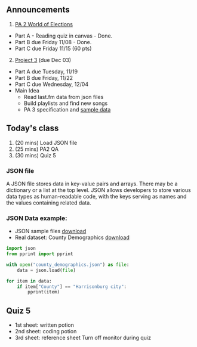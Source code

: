 ## Announcements
1. [PA 2 World of Elections](https://w3.cs.jmu.edu/cs149/f24/pa/pa2/)
- Part A - Reading quiz in canvas - Done.
- Part B due Friday 11/08 - Done.
- Part C due Friday 11/15 (60 pts)
2. [Project 3](https://w3.cs.jmu.edu/cs149/f24/pa/pa3/) (due Dec 03)
- Part A due Tuesday, 11/19
- Part B due Friday, 11/22
- Part C due Wednesday, 12/04
- Main Idea
    - Read last.fm data from json files
    - Build playlists and find new songs
    - PA 3 specification and [sample data](https://w3.cs.jmu.edu/cs149/f24/pa/pa3/stubs/sample_data.py)

## Today's class
1. (20 mins) Load JSON file
2. (25 mins) PA2 QA
3. (30 mins) Quiz 5

### JSON file
A JSON file stores data in key-value pairs and arrays. There may be a dictionary or a list at the top level.
JSON allows developers to store various data types as human-readable code, with the keys serving as names and the values containing related data.

### JSON Data example:
- JSON sample files [download](https://support.oneskyapp.com/hc/en-us/articles/208047697-JSON-sample-files)
- Real dataset: County Demographics [download](https://corgis-edu.github.io/corgis/json/county_demographics/)


```python
import json
from pprint import pprint

with open("county_demographics.json") as file:
    data = json.load(file)

for item in data:
    if item["County"] == "Harrisonburg city":
        pprint(item)
```

## Quiz 5
- 1st sheet: written potion
- 2nd sheet: coding potion
- 3rd sheet: reference sheet
Turn off monitor during quiz

